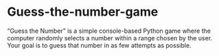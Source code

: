 # Guess-the-number-game
“Guess the Number” is a simple console-based Python game where the computer randomly selects a number within a range chosen by the user. Your goal is to guess that number in as few attempts as possible.
